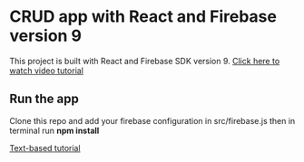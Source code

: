 # CRUD app with React and Firebase version 9

This project is built with React and Firebase SDK version 9. [Click here to watch video tutorial](https://www.youtube.com/watch?v=lubRcQgc4gI)

## Run the app

Clone this repo and add your firebase configuration in src/firebase.js then in terminal run **npm install**

[Text-based tutorial](https://farhanfarooq.com/tutorials/crud-app-with-react-firebase-sdk-version-9)
